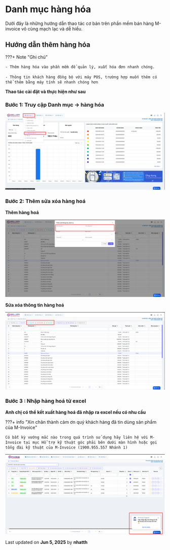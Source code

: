 # **Danh mục hàng hóa**

Dưới đây là những hướng dẫn thao tác cơ bản trên phần mềm bán hàng M-invoice vô cùng mạch lạc và dễ hiểu.

## **Hướng dẫn thêm hàng hóa**

???+ Note "Ghi chú"

    - Thêm hàng hóa vào phần mềm để quản lý, xuất hóa đơn nhanh chóng.

    - Thông tin khách hàng đồng bộ với máy POS, trường hợp muốn thêm có thể thêm bằng máy tính sẽ nhanh chóng hơn

**Thao tác cài đặt và thực hiện như sau**

### **Bước 1: Truy cập Danh mục -> hàng hóa**

![Hình 1](../../../assets/images/mSeller/may-tinh/danh-muc-hang-hoa-1.png)

### **Bước 2: Thêm sửa xóa hàng hoá**

**Thêm hàng hoá**

![Hình 2](../../../assets/images/mSeller/may-tinh/danh-muc-hang-hoa-2.png)

**Sửa xóa thông tin hàng hoá**

![Hình 3](../../../assets/images/mSeller/may-tinh/danh-muc-hang-hoa-3.png)

### **Bước 3 : Nhập hàng hoá từ excel**

**Anh chị có thể kết xuất hàng hoá đã nhập ra excel nếu có nhu cầu**

???+ info "Xin chân thành cảm ơn quý khách hàng đã tin dùng sản phẩm của M-Invoice"

    Có bất kỳ vướng mắc nào trong quá trình sử dụng hãy liên hệ với M-Invoice tại mục Hỗ trợ kỹ thuật góc phải bên dưới màn hình hoặc gọi tổng đài kỹ thuật của M-Invoice (1900.955.557 Nhánh 1)

![Hình 8](../../../assets/images/invoice2/hotro.png)




<div class="last-updated">Last updated on <strong>Jun 5, 2025</strong> by <strong>nhatth</strong></div>
